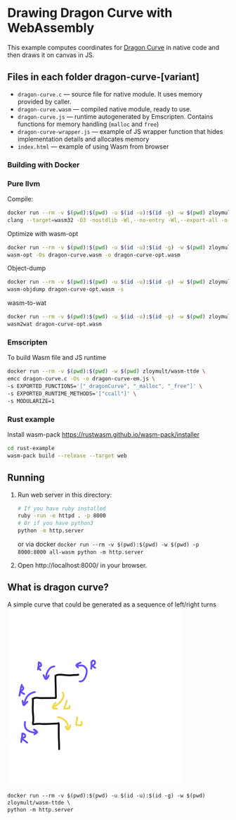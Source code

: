 # Drawing Dragon Curve with WebAssembly

This example computes coordinates for [Dragon Curve](https://en.wikipedia.org/wiki/Dragon_curve) in native code and then draws it on canvas in JS.

## Files in each folder dragon-curve-[variant]

- `dragon-curve.c` — source file for native module. It uses memory provided by caller.
- `dragon-curve.wasm` — compiled native module, ready to use.
- `dragon-curve.js` — runtime autogenerated by Emscripten. Contains functions for memory handling (`malloc` and `free`)
- `dragon-curve-wrapper.js` — example of JS wrapper function that hides implementation details and allocates memory
- `index.html` — example of using Wasm from browser

### Building with Docker

### Pure llvm

Compile:

```sh
docker run --rm -v $(pwd):$(pwd) -u $(id -u):$(id -g) -w $(pwd) zloymult/wasm-ttde \
clang --target=wasm32 -O3 -nostdlib -Wl,--no-entry -Wl,--export-all -o dragon-curve.wasm dragon-curve.c
```

Optimize with wasm-opt

```sh
docker run --rm -v $(pwd):$(pwd) -u $(id -u):$(id -g) -w $(pwd) zloymult/wasm-ttde \
wasm-opt -Os dragon-curve.wasm -o dragon-curve-opt.wasm
```

Object-dump

```sh
docker run --rm -v $(pwd):$(pwd) -u $(id -u):$(id -g) -w $(pwd) zloymult/wasm-ttde \
wasm-objdump dragon-curve-opt.wasm -s
```

wasm-to-wat

```sh
docker run --rm -v $(pwd):$(pwd) -u $(id -u):$(id -g) -w $(pwd) zloymult/wasm-ttde \
wasm2wat dragon-curve-opt.wasm
```

### Emscripten

To build Wasm file and JS runtime

```sh
docker run --rm -v $(pwd):$(pwd) -w $(pwd) zloymult/wasm-ttde \
emcc dragon-curve.c -Os -o dragon-curve-em.js \
-s EXPORTED_FUNCTIONS='["_dragonCurve", "_malloc", "_free"]' \
-s EXPORTED_RUNTIME_METHODS='["ccall"]' \
-s MODULARIZE=1
```

### Rust example

Install wasm-pack https://rustwasm.github.io/wasm-pack/installer

```sh 
cd rust-example
wasm-pack build --release --target web
```

## Running

1.  Run web server in this directory:

    ```sh
    # If you have ruby installed
    ruby -run -e httpd . -p 8000
    # Or if you have python3
    python -m http.server
    ```

    or via docker
    `docker run --rm -v $(pwd):$(pwd) -w $(pwd) -p 8000:8000 all-wasm python -m http.server`

2.  Open http://localhost:8000/ in your browser.

## What is dragon curve?

A simple curve that could be generated as a sequence of left/right turns
![Dragon Curve generation](dc.svg)

```
docker run --rm -v $(pwd):$(pwd) -u $(id -u):$(id -g) -w $(pwd) zloymult/wasm-ttde \
python -m http.server
```
